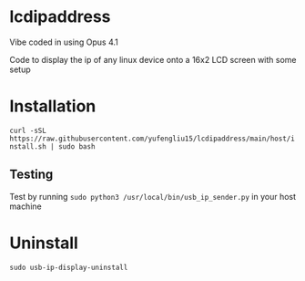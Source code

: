 # lcdipaddress
Vibe coded in using Opus 4.1

Code to display the ip of any linux device onto a 16x2 LCD screen with some setup

# Installation
`curl -sSL https://raw.githubusercontent.com/yufengliu15/lcdipaddress/main/host/install.sh | sudo bash`

## Testing
Test by running `sudo python3 /usr/local/bin/usb_ip_sender.py` in your host machine

# Uninstall
`sudo usb-ip-display-uninstall`
